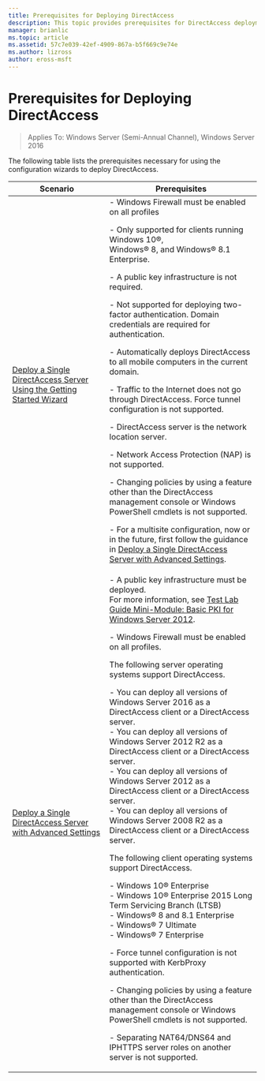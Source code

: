 ```yaml
---
title: Prerequisites for Deploying DirectAccess
description: This topic provides prerequisites for DirectAccess deployment in Windows Server 2016.
manager: brianlic
ms.topic: article
ms.assetid: 57c7e039-42ef-4909-867a-b5f669c9e74e
ms.author: lizross
author: eross-msft
---
```

# Prerequisites for Deploying DirectAccess

>Applies To: Windows Server (Semi-Annual Channel), Windows Server 2016

The following table lists the prerequisites necessary for using the configuration wizards to deploy DirectAccess.

|Scenario|Prerequisites|
|-|-|
|[Deploy a Single DirectAccess Server Using the Getting Started Wizard](../../remote-access/directaccess/single-server-wizard/Deploy-a-Single-DirectAccess-Server-Using-the-Getting-Started-Wizard.md)|-   Windows Firewall must be enabled on all profiles<p>-   Only supported for clients running Windows 10&reg;, <br />              Windows&reg; 8, and Windows&reg; 8.1 Enterprise.<p>-   A public key infrastructure is not required.<p>-   Not supported for deploying two-factor authentication. Domain credentials are required for authentication.<p>-   Automatically deploys DirectAccess to all mobile computers in the current domain.<p>-   Traffic to the Internet does not go through DirectAccess. Force tunnel configuration is not supported.<p>-   DirectAccess server is the network location server.<p>-   Network Access Protection (NAP) is not supported.<p>-   Changing policies by using a feature other than the DirectAccess management console or Windows PowerShell cmdlets is not supported.<p>-   For a multisite configuration, now or in the future, first follow the guidance in [Deploy a Single DirectAccess Server with Advanced Settings](../../remote-access/directaccess/single-server-advanced/Deploy-a-Single-DirectAccess-Server-with-Advanced-Settings.md).|
|[Deploy a Single DirectAccess Server with Advanced Settings](../../remote-access/directaccess/single-server-advanced/Deploy-a-Single-DirectAccess-Server-with-Advanced-Settings.md)|- A public key infrastructure must be deployed.<br /> For more information, see [Test Lab Guide Mini-Module: Basic PKI for Windows Server 2012](/answers/topics/windows-server-2012.html).<p>- Windows Firewall must be enabled on all profiles.<p>The following server operating systems support DirectAccess.<p>-   You can deploy all versions of  Windows Server 2016 as a DirectAccess client or a DirectAccess server.<br />-   You can deploy all versions of Windows Server 2012 R2 as a DirectAccess client or a DirectAccess server.<br />-   You can deploy all versions of Windows Server 2012 as a DirectAccess client or a DirectAccess server.<br />-   You can deploy all versions of Windows Server 2008 R2 as a DirectAccess client or a DirectAccess server.<p>The following client operating systems support DirectAccess.<p>-   Windows 10&reg; Enterprise<br />-   Windows 10&reg; Enterprise 2015 Long Term Servicing Branch (LTSB)<br />-   Windows&reg; 8 and 8.1 Enterprise<br />-   Windows&reg; 7 Ultimate<br />-   Windows&reg; 7 Enterprise<p>-   Force tunnel configuration is not supported with KerbProxy authentication.<p>-   Changing policies by using a feature other than the DirectAccess management console or Windows PowerShell cmdlets is not supported.<p>-   Separating NAT64/DNS64 and IPHTTPS server roles on another server is not supported.|